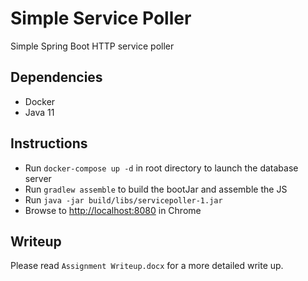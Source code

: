 # Simple Service Poller
Simple Spring Boot HTTP service poller

## Dependencies
* Docker
* Java 11

## Instructions
* Run ``docker-compose up -d`` in root directory to launch the database server
* Run ``gradlew assemble`` to build the bootJar and assemble the JS
* Run ``java -jar build/libs/servicepoller-1.jar``
* Browse to [http://localhost:8080](http://localhost:8080) in Chrome

## Writeup
Please read ``Assignment Writeup.docx`` for a more detailed write up.
